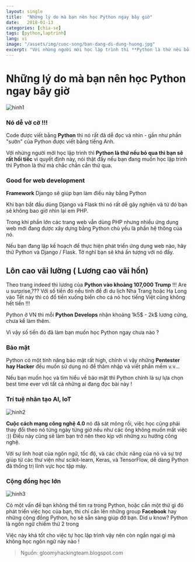 ```yaml
---
layout: single
title:  "Những lý do mà bạn nên học Python ngay bây giờ"
date:   2018-01-13
categories: [chia-se]
tags: [python,laptrinh]
lang: vi
image: "/assets/img/cuoc-song/ban-dang-di-dung-huong.jpg"
excerpt: "Với nhừng người mới học lập trình thì **Python là thứ nếu bỏ qua thì bạn sẽ rất hối tiếc** vì quyết định này, nói thật đấy nếu bạn đang muốn học lập trình thì Python là thứ mà chắc chắn cần thử qua"
---
```


# Những lý do mà bạn nên học Python ngay bây giờ

![hinh1](https://3.bp.blogspot.com/-dnkavyywDLk/Wlmw9Da2ODI/AAAAAAAAB-0/eGv6XPio-fcDAPp5Dfk5sNqxbFciHFz6gCLcBGAs/s1600/CM_FCzGUAAQyQAt.jpg)

### Nó dễ vờ cờ !!!
Code được viết bằng **Python** thì nó rất đã dễ đọc và nhìn - gần như phần "sườn" của Python được viết bằng tiếng Anh.

Với nhừng người mới học lập trình thì **Python là thứ nếu bỏ qua thì bạn sẽ rất hối tiếc** vì quyết định này, nói thật đấy nếu bạn đang muốn học lập trình thì Python là thứ mà chắc chắn cần thử qua.

### Good for web development
**Framework** Django sẽ giúp bạn làm điều này bằng Python

Khi bạn bắt đầu dùng Django và Flask thì nó rất dễ gây nghiện và từ đó bạn sẽ không bao giờ nhìn lại em PHP.

Trong khi phần lớn các trang web vẫn dùng PHP nhưng nhiều ứng dụng web mới đang được xây dựng bằng Python chủ yếu là phần hệ thông của nó.

Nếu bạn đang lập kế hoạch để thực hiện phát triển ứng dụng web nào, hãy thử Python và Django / Flask. Tớ nghĩ bạn sẽ khá ấn tượng với nó đấy.

## Lôn cao vãi lường ( Lương cao vãi hồn)

Theo trang indeed thì lương của **Python vào khoảng 107,000 Trump** !!! Are u surprise,??? Với số tiền đó nếu tính để đi du lịch Nha Trang hoặc Hạ Long vào Tết này thì có đổ tiền xuống biển cho cá nó học tiếng Việt cũng không hết tiền !!!

Python ở VN thì mỗi **Python Develops** nhận khoảng 1k5$ - 2k$ lương cứng, chưa kể làm thêm.

Vì vậy số tiền đó đã làm bạn muốn học Python ngay chưa nào ?

### Bảo mật

Python có một tính năng bảo mật rất high, chính vì vậy những **Pentester hay Hacker** đều muốn sử dụng nó để thâm nhập và viết phần mềm v.v...

Nếu bạn muốn học và tìm hiểu về bảo mật thì Python chính là sự lựa chọn best time ever với tất cả những ai đang đọc bài này !

### Trí tuệ nhân tạo AI, IoT

![hinh2](https://4.bp.blogspot.com/-NpwWgPk9VVM/WlmwhJjtbkI/AAAAAAAAB-s/P1AWYHgjMKUTaBbVK22-5y77vCuWqDM6wCLcBGAs/s640/ai-digital-voices-796x398.jpg)

**Cuộc cách mạng công nghệ 4.0** nó đã sát mông rồi, việc học cũng phải thay đổi theo nó từng ngày từng giờ nếu như các ông không muốn mất việc :)) Điều này cũng sẽ làm bạn trở nên theo kịp với những xu hướng công nghệ.

Với sự linh hoạt của ngôn ngữ, tốc độ, và các chức năng của nó và sự trợ giúp từ các thư viện như scikit-learn, Keras, và TensorFlow, dễ dàng Python đã thống trị lĩnh vực học tập máy.

### Cộng đồng học lớn

![hinh3](https://2.bp.blogspot.com/-OxX_6wO7oeQ/WlmwWybBqpI/AAAAAAAAB-o/GD9E0B-FFTEVtmrklhKUFLrFR7EltfUAACLcBGAs/s400/6a0105360ba1c6970c01bb09a1646b970d-800wi.png)

Có một vấn đề bạn không thể tìm ra trong Python, hoặc cần một thứ gì đó phát triển việc học của bạn, thì chỉ cần lên những group **Facebook** hay những cộng đồng Python, họ sẽ sẵn sàng giúp đỡ bạn. Did u know? Python là ngôn ngữ chiếm thứ 2 trong 

Việc này khá tốt cho việc tự học lập trình vậy nên còn ngần  ngại gì mà không học ngôn ngữ này nào !

>Nguồn: gloomyhackingteam.blogspot.com